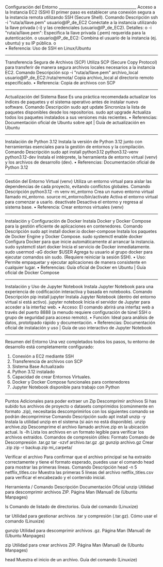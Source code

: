 Configuración del Entorno ________________________________________
Acceso a la Instancia EC2 (SSH)
El primer paso es establecer una conexión segura a la instancia remota utilizando SSH (Secure Shell).
Comando	Descripción
ssh -i "ruta/a/llave.pem" usuario@IP_de_EC2	Conéctate a la instancia utilizando la llave privada (-i) y las credenciales (usuario@IP_de_EC2).
Detalles:
o	-i "ruta/a/llave.pem": Especifica la llave privada (.pem) requerida para la autenticación.
o	usuario@IP_de_EC2: Combina el usuario de la instancia (ej. ubuntu) y su IP pública.
o	
•	 Referencia: Uso de SSH en Linux/Ubuntu
________________________________________
Transferencia Segura de Archivos (SCP)
Utiliza SCP (Secure Copy Protocol) para transferir de manera segura archivos locales necesarios a la instancia EC2.
Comando	Descripción
scp -i "ruta/a/llave.pem" archivo_local usuario@IP_de_EC2:/ruta/remota/	Copia archivo_local al directorio remoto especificado.
•	Referencia: Copia de archivos con SCP
________________________________________




 Actualización del Sistema Base
Es una práctica recomendada actualizar los índices de paquetes y el sistema operativo antes de instalar nuevo software.
Comando	Descripción
sudo apt update	Sincroniza la lista de paquetes disponibles desde los repositorios.
sudo apt upgrade	Actualiza todos los paquetes instalados a sus versiones más recientes.
•	Referencias: Documentación oficial de Ubuntu sobre apt | Guía de actualización en Ubuntu
________________________________________
 Instalación de Python 3.12
Instala la versión de Python 3.12 junto con herramientas esenciales para la gestión de entornos y la compilación.
Comando	Descripción
sudo apt install python3.12 python3.12-venv python3.12-dev	Instala el intérprete, la herramienta de entorno virtual (venv) y los archivos de desarrollo (dev).
•	Referencias: Documentación oficial de Python 3.12
________________________________________
Gestión del Entorno Virtual (venv)
Utiliza un entorno virtual para aislar las dependencias de cada proyecto, evitando conflictos globales.
Comando	Descripción
python3.12 -m venv mi_entorno	Crea un nuevo entorno virtual llamado mi_entorno.
source mi_entorno/bin/activate	Activa el entorno virtual para comenzar a usarlo.
deactivate	Desactiva el entorno y regresa al sistema base.
•	Referencia: Crear entornos virtuales (venv)
________________________________________
Instalación y Configuración de Docker
Instala Docker y Docker Compose para la gestión eficiente de aplicaciones en contenedores.
Comando	Descripción
sudo apt install docker.io docker-compose	Instala los paquetes de Docker Engine y Docker Compose.
sudo systemctl enable docker	Configura Docker para que inicie automáticamente al arrancar la instancia.
sudo systemctl start docker	Inicia el servicio de Docker inmediatamente.
sudo usermod -aG docker $USER	Agrega tu usuario al grupo docker para ejecutar comandos sin sudo. (Requiere reiniciar la sesión SSH).
•	Uso: Permite empaquetar y ejecutar aplicaciones de manera consistente en cualquier lugar.
•	 Referencias: Guía oficial de Docker en Ubuntu | Guía oficial de Docker Compose
________________________________________
 Instalación y Uso de Jupyter Notebook
Instala Jupyter Notebook para una experiencia de codificación interactiva y basada en notebooks.
Comando	Descripción
pip install jupyter	Instala Jupyter Notebook (dentro del entorno virtual si está activo).
jupyter notebook	Inicia el servidor de Jupyter para acceder a la interfaz web.
•	Acceso: El comando abrirá una interfaz web a través del puerto 8888 (a menudo requiere configuración de túnel SSH o grupo de seguridad para acceso remoto).
•	Función: Ideal para análisis de datos, prototipado rápido y documentación.
•	Referencias: Documentación oficial de instalación y uso | Guía de uso interactivo de Jupyter Notebook
________________________________________

Resumen del Entorno
Una vez completados todos los pasos, tu entorno de desarrollo está completamente configurado:
1.	Conexión a EC2 mediante SSH
2.	Transferencia de archivos con SCP
3.	Sistema Base Actualizado
4.	Python 3.12 instalado
5.	Capacidad de crear Entornos Virtuales.
6.	Docker y Docker Compose funcionales para contenedores
7.	Jupyter Notebook disponible para trabajo con Python 
________________________________________
Puntos Adicionales para poder extraer un Zip 
 Descomprimir archivos
Si has subido tus archivos de proyecto o datasets comprimidos (comúnmente en formato .zip), necesitarás descomprimirlos con los siguientes comando se podrán decomprimirse 
Comando	Descripción
sudo apt install unzip -y	Instala la utilidad unzip en el sistema (si aún no está disponible).
unzip archive.zip	Descomprime el archivo llamado archive.zip en la ubicación actual.
ls -lh	Lista los archivos en un formato legible para verificar los archivos extraídos.
Comandos de compresión útiles:
Formato	Comando de Descompresión
.tar.gz	tar -xzvf archivo.tar.gz
.gz	gunzip archivo.gz
Crear .zip	zip -r backup.zip mi_carpeta/








 Verificar el archivo 
Para confirmar que el archivo principal se ha extraído correctamente y tiene el formato esperado, puedes usar el comando head para mostrar las primeras líneas.
Comando	Descripción
head -n 5 netflix_titles.csv	Muestra las primeras 5 líneas del archivo netflix_titles.csv para verificar el encabezado y el contenido inicial.

Herramienta / Comando	Descripción	Documentación Oficial 
unzip	Utilidad para descomprimir archivos ZIP.	Página Man (Manual) de (Ubuntu Manpages)

ls	Comando de listado de directorios.	Guía del comando (Linuxize)

tar	Utilidad para gestionar archivos .tar y compresión (.tar.gz).	Cómo usar el comando (Linuxize)

gunzip	Utilidad para descomprimir archivos .gz.	Página Man (Manual) de  (Ubuntu Manpages)

zip	Utilidad para crear archivos ZIP.	Página Man (Manual) de (Ubuntu Manpages)

head	Muestra el inicio de un archivo.	Guía del comando (Linuxize)

